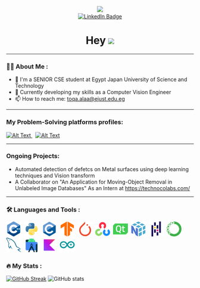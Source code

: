 <div id="header" align="center">
  <img src="https://media.giphy.com/media/VekcnHOwOI5So/giphy.gif" width="100"/>
</div>
<div id="badges" align="center">
  <a href="https://www.linkedin.com/in/toqa-alaa-aa53ab21a/">
    <img src="https://img.shields.io/badge/LinkedIn-blue?style=for-the-badge&logo=linkedin&logoColor=white" alt="LinkedIn Badge"/>
  </a>
<h1>
  Hey
  <img src="https://media.giphy.com/media/hvRJCLFzcasrR4ia7z/giphy.gif" width="30px"/>
</h1>
</div>


---

### :woman_technologist: About Me :
- :telescope: I'm a SENIOR CSE student at Egypt Japan University of Science and Technology
- :seedling: Currently developing my skills as a Computer Vision Engineer
- :mailbox: How to reach me: toqa.alaa@ejust.edu.eg

--- 

### My Problem-Solving platforms profiles:

<a href="https://leetcode.com/toqaalaa/">
    <img src="https://leetcode.com/_next/static/images/logo-dark-c96c407d175e36c81e236fcfdd682a0b.png" alt="Alt Text" width="35" height="40">
</a>
&nbsp


<a href="https://www.codechef.com/users/big_toqa">
    <img src="https://cdn.codechef.com/images/cc-logo.svg" alt="Alt Text" width="70" height="50">
</a>


--- 

### Ongoing Projects:
- Automated detection of defetcs on Metal surfaces using deep learning techniques and Vision transform
- A Collaborator on "An Application for Moving-Object Removal in Unlabeled Image Databases" As an Intern at https://technocolabs.com/



---

### :hammer_and_wrench: Languages and Tools :
<img src="https://raw.githubusercontent.com/devicons/devicon/1119b9f84c0290e0f0b38982099a2bd027a48bf1/icons/cplusplus/cplusplus-original.svg" title="C++" alt="Java" width="40" height="40"/>&nbsp;
<img src="https://github.com/devicons/devicon/blob/master/icons/python/python-original.svg" title="Python" alt="Java" width="40" height="40"/>&nbsp;
<img src="https://github.com/devicons/devicon/blob/master/icons/c/c-original.svg" title="C" alt="Java" width="40" height="40"/>&nbsp;
<img src="https://github.com/devicons/devicon/blob/master/icons/tensorflow/tensorflow-original.svg" title="Tensorflow" alt="Java" width="40" height="40"/>&nbsp;
<img src="https://github.com/devicons/devicon/blob/master/icons/pytorch/pytorch-original.svg" title="Pytorch" alt="Java" width="40" height="40"/>&nbsp;
<img src="https://github.com/devicons/devicon/blob/master/icons/opencv/opencv-original.svg" title="OpenCV" alt="Java" width="40" height="40"/>&nbsp;
<img src="https://github.com/devicons/devicon/blob/master/icons/qt/qt-original.svg" title="Qt" alt="Java" width="40" height="40"/>&nbsp;
<img src="https://github.com/devicons/devicon/blob/master/icons/numpy/numpy-original.svg" title="Numpy" alt="Java" width="40" height="40"/>&nbsp;
<img src="https://github.com/devicons/devicon/blob/master/icons/pandas/pandas-original.svg" title="Pandas" alt="Java" width="40" height="40"/>&nbsp;
<img src="https://raw.githubusercontent.com/devicons/devicon/1119b9f84c0290e0f0b38982099a2bd027a48bf1/icons/anaconda/anaconda-original.svg" title="Anaconda" alt="Java" width="40" height="40"/>&nbsp;
<img src="https://github.com/devicons/devicon/blob/master/icons/mysql/mysql-original.svg" title="MySQL" alt="Java" width="40" height="40"/>&nbsp;
<img src="https://github.com/devicons/devicon/blob/master/icons/androidstudio/androidstudio-original.svg" title="Android studio" alt="Java" width="40" height="40"/>&nbsp;
<img src="https://github.com/devicons/devicon/blob/master/icons/kotlin/kotlin-original.svg" title="Kotlin" alt="Java" width="40" height="40"/>&nbsp;
<img src="https://raw.githubusercontent.com/devicons/devicon/1119b9f84c0290e0f0b38982099a2bd027a48bf1/icons/arduino/arduino-original.svg" title="Arduino" alt="Java" width="40" height="40"/>&nbsp;




### :fire: My Stats :
[![GitHub Streak](http://github-readme-streak-stats.herokuapp.com?user=toqaalaa20&theme=dark&background=000000)](https://git.io/streak-stats)
![GitHub stats](https://github-readme-stats.vercel.app/api?username=toqaalaa20&show_icons=true&theme=dark)









